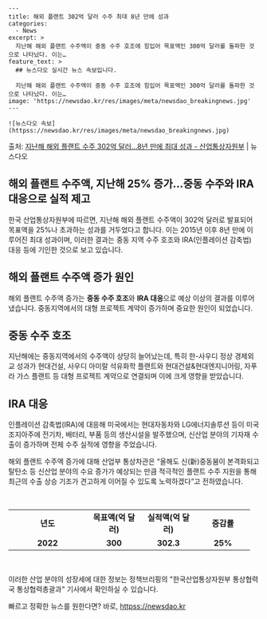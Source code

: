     ---
    title: 해외 플랜트 302억 달러 수주 최대 8년 만에 성과
    categories:
      - News
    excerpt: >
      지난해 해외 플랜트 수주액이 중동 수주 호조에 힘입어 목표액인 300억 달러를 돌파한 것으로 나타났다. 이는…
    feature_text: >
      ## 뉴스다오 실시간 뉴스 속보입니다.
    
      지난해 해외 플랜트 수주액이 중동 수주 호조에 힘입어 목표액인 300억 달러를 돌파한 것으로 나타났다. 이는…
    image: 'https://newsdao.kr/res/images/meta/newsdao_breakingnews.jpg'
    ---
    
    ![뉴스다오 속보](httpss://newsdao.kr/res/images/meta/newsdao_breakingnews.jpg)

<p>출처: <a href="httpss://newsdao.kr/2944" rel="dofollow">지난해 해외 플랜트 수주 302억 달러…8년 만에 최대 성과 - 산업통상자원부</a> | 뉴스다오</p>

<h2>해외 플랜트 수주액, 지난해 25% 증가…중동 수주와 IRA 대응으로 실적 제고</h2>

한국 산업통상자원부에 따르면, 지난해 해외 플랜트 수주액이 302억 달러로 발표되어 목표액을 25%나 초과하는 성과를 거두었다고 합니다. 이는 2015년 이후 8년 만에 이루어진 최대 성과이며, 이러한 결과는 중동 지역 수주 호조와 IRA(인플레이션 감축법) 대응 등에 기인한 것으로 보고 있습니다.

<h2 data-ke-size="size26">해외 플랜트 수주액 증가 원인</h2>
해외 플랜트 수주액 증가는 <b>중동 수주 호조</b>와 <b>IRA 대응</b>으로 예상 이상의 결과를 이루어냈습니다. 중동지역에서의 대형 프로젝트 계약이 증가하며 중요한 원인이 되었습니다.

<h2 data-ke-size="size26">중동 수주 호조</h2>
지난해에는 중동지역에서의 수주액이 상당히 늘어났는데, 특히 한-사우디 정상 경제외교 성과가 현대건설, 사우디 아미랄 석유화학 플랜트와 현대건설&현대엔지니어링, 자푸라 가스 플랜트 등 대형 프로젝트 계약으로 연결되며 이에 크게 영향을 받았습니다.

<h2 data-ke-size="size26">IRA 대응</h2>
인플레이션 감축법(IRA)에 대응해 미국에서는 현대자동차와 LG에너지솔루션 등이 미국 조지아주에 전기차, 배터리, 부품 등의 생산시설을 발주했으며, 신산업 분야의 기자재 수출이 증가하며 전체 수주 실적에 영향을 주었습니다.

해외 플랜트 수주액 증가에 대해 산업부 통상차관은 “올해도 신(新)중동붐이 본격화되고 탈탄소 등 신산업 분야의 수요 증가가 예상되는 만큼 적극적인 플랜트 수주 지원을 통해 최근의 수출 상승 기조가 견고하게 이어질 수 있도록 노력하겠다”고 전하였습니다.

<p data-ke-size="size16">&nbsp;</p>

<table>
  <colgroup>
    <col width="142" style="width: 106pt;" />
    <col width="94" style="mso-width-source: userset; width: 70pt;" span="3" />
  </colgroup>
  <tbody>
    <tr style="height: 17px;">
      <td style="text-align: center; width: 106pt; height: 17px;"><b>년도</b></td>
      <td style="text-align: center; width: 70pt; height: 17px;"><b>목표액(억 달러)</b></td>
      <td style="text-align: center; width: 70pt; height: 17px;"><b>실적액(억 달러)</b></td>
      <td style="text-align: center; width: 70pt; height: 17px;"><b>증감률</b></td>
    </tr>
    <tr style="height: 17px;">
      <td style="text-align: center; height: 17px;"><b>2022</b></td>
      <td style="text-align: center; height: 17px;"><b>300</b></td>
      <td style="text-align: center; height: 17px;"><b>302.3</b></td>
      <td style="text-align: center; height: 17px;"><b>25%</b></td>
    </tr>
  </tbody>
</table>

<p data-ke-size="size16">&nbsp;</p>

이러한 산업 분야의 성장세에 대한 정보는 정책브리핑의 "한국산업통상자원부 통상협력국 통상협력총괄과" 기사에서 확인하실 수 있습니다. 

빠르고 정확한 뉴스를 원한다면? 바로, <a href="httpss://newsdao.kr" rel="dofollow">httpss://newsdao.kr</a>


    